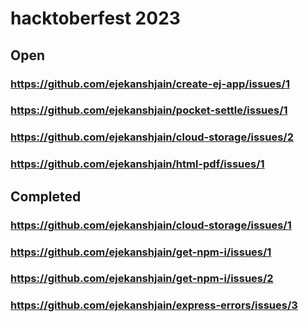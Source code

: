# hacktoberfest 2023

## Open

### https://github.com/ejekanshjain/create-ej-app/issues/1

### https://github.com/ejekanshjain/pocket-settle/issues/1

### https://github.com/ejekanshjain/cloud-storage/issues/2

### https://github.com/ejekanshjain/html-pdf/issues/1

## Completed

### https://github.com/ejekanshjain/cloud-storage/issues/1

### https://github.com/ejekanshjain/get-npm-i/issues/1

### https://github.com/ejekanshjain/get-npm-i/issues/2

### https://github.com/ejekanshjain/express-errors/issues/3
